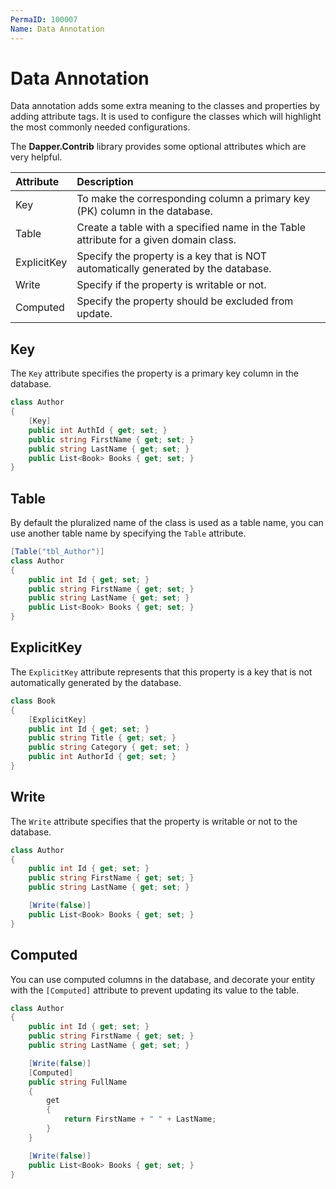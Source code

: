 ```yaml
---
PermaID: 100007
Name: Data Annotation
---
```


# Data Annotation

Data annotation adds some extra meaning to the classes and properties by adding attribute tags. It is used to configure the classes which will highlight the most commonly needed configurations.

The **Dapper.Contrib** library provides some optional attributes which are very helpful.

| Attribute      | Description                                                                                  |
| :--------------| :--------------------------------------------------------------------------------------------|
| Key            | To make the corresponding column a primary key (PK) column in the database.                  |
| Table          | Create a table with a specified name in the Table attribute for a given domain class.            |
| ExplicitKey    | Specify the property is a key that is NOT automatically generated by the database.          |
| Write          | Specify if the property is writable or not.                                                 |
| Computed       | Specify the property should be excluded from update.                                        |

## Key

The `Key` attribute specifies the property is a primary key column in the database.

```csharp
class Author
{
    [Key]
    public int AuthId { get; set; }
    public string FirstName { get; set; }
    public string LastName { get; set; }
    public List<Book> Books { get; set; }
}
```

## Table

By default the pluralized name of the class is used as a table name, you can use another table name by specifying the `Table` attribute.

```csharp
[Table("tbl_Author")]
class Author
{
    public int Id { get; set; }
    public string FirstName { get; set; }
    public string LastName { get; set; }
    public List<Book> Books { get; set; }
}
```

## ExplicitKey

The `ExplicitKey` attribute represents that this property is a key that is not automatically generated by the database.

```csharp
class Book
{
    [ExplicitKey]
    public int Id { get; set; }
    public string Title { get; set; }
    public string Category { get; set; }
    public int AuthorId { get; set; }
}
```

## Write

The `Write` attribute specifies that the property is writable or not to the database.

```csharp
class Author
{
    public int Id { get; set; }
    public string FirstName { get; set; }
    public string LastName { get; set; }

    [Write(false)]
    public List<Book> Books { get; set; }
}
```

## Computed

You can use computed columns in the database, and decorate your entity with the `[Computed]` attribute to prevent updating its value to the table.

```csharp
class Author
{
    public int Id { get; set; }
    public string FirstName { get; set; }
    public string LastName { get; set; }

    [Write(false)]
    [Computed]
    public string FullName 
    { 
        get
        {
            return FirstName + " " + LastName;
        } 
    }

    [Write(false)]
    public List<Book> Books { get; set; }
}
```
